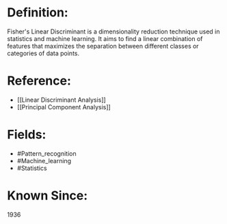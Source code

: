 

# Definition:
Fisher's Linear Discriminant is a dimensionality reduction technique used in statistics and machine learning. It aims to find a linear combination of features that maximizes the separation between different classes or categories of data points.

# Reference:
- [[Linear Discriminant Analysis]]
- [[Principal Component Analysis]]

# Fields: 
- #Pattern_recognition
- #Machine_learning
- #Statistics

# Known Since:
1936

